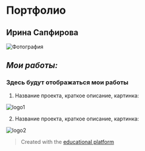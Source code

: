 # Портфолио

## **Ирина Сапфирова**

<image src="лого/фото.jpg" alt="Фотография">

## *Мои работы:*

### Здесь будут отображаться мои работы


1. Название проекта, краткое описание, картинка:

<image src="лого/logo1.jpg" alt="logo1">

2. Название проекта, краткое описание, картинка:

<image src="лого/logo1.jpg" alt="logo2">

  
  
  
> Created with the [educational platform](https://netology.ru/)
